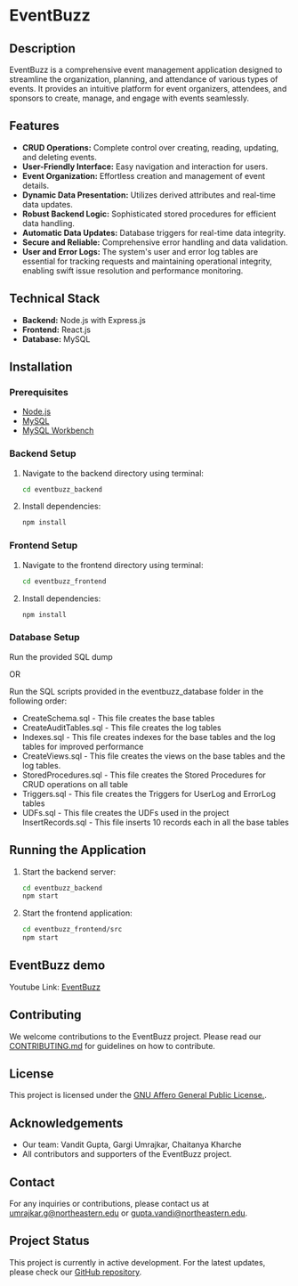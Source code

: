 # EventBuzz

## Description
EventBuzz is a comprehensive event management application designed to streamline the organization, planning, and attendance of various types of events. It provides an intuitive platform for event organizers, attendees, and sponsors to create, manage, and engage with events seamlessly.

## Features
- **CRUD Operations:** Complete control over creating, reading, updating, and deleting events.
- **User-Friendly Interface:** Easy navigation and interaction for users.
- **Event Organization:** Effortless creation and management of event details.
- **Dynamic Data Presentation:** Utilizes derived attributes and real-time data updates.
- **Robust Backend Logic:** Sophisticated stored procedures for efficient data handling.
- **Automatic Data Updates:** Database triggers for real-time data integrity.
- **Secure and Reliable:** Comprehensive error handling and data validation.
- **User and Error Logs:** The system's user and error log tables are essential for tracking requests and maintaining operational integrity, enabling swift issue resolution and performance monitoring.

## Technical Stack
- **Backend:** Node.js with Express.js
- **Frontend:** React.js
- **Database:** MySQL

## Installation

### Prerequisites
- [Node.js](https://nodejs.org/)
- [MySQL](https://dev.mysql.com/downloads/mysql/)
- [MySQL Workbench](https://dev.mysql.com/downloads/workbench/)


### Backend Setup
1. Navigate to the backend directory using terminal:
   ```bash
   cd eventbuzz_backend
   ```
2. Install dependencies:
   ```bash
   npm install
   ```

### Frontend Setup
1. Navigate to the frontend directory using terminal:
   ```bash
   cd eventbuzz_frontend
   ```
2. Install dependencies:
   ```bash
   npm install
   ```

### Database Setup
Run the provided SQL dump 

OR 

Run the SQL scripts provided in the eventbuzz_database folder in the following order:
- CreateSchema.sql - This file creates the base tables
- CreateAuditTables.sql - This file creates the log tables
- Indexes.sql - This file creates indexes for the base tables and the log tables for improved performance
- CreateViews.sql - This file creates the views on the base tables and the log tables.
- StoredProcedures.sql - This file creates the Stored Procedures for CRUD operations on all table
- Triggers.sql - This file creates the Triggers for UserLog and ErrorLog tables
- UDFs.sql - This file creates the UDFs used in the project
InsertRecords.sql - This file inserts 10 records each in all the base tables


## Running the Application
1. Start the backend server:
   ```bash
   cd eventbuzz_backend
   npm start
   ```
2. Start the frontend application:
   ```bash
   cd eventbuzz_frontend/src
   npm start
   ```

## EventBuzz demo
Youtube Link: [EventBuzz](https://youtu.be/kWbhKLEkx7o)
   
## Contributing
We welcome contributions to the EventBuzz project. Please read our [CONTRIBUTING.md](https://github.com/VanditGupta/EventBuzz/blob/vandit/Contributing.MD) for guidelines on how to contribute.

## License
This project is licensed under the [GNU Affero General Public License.](https://www.gnu.org/licenses/agpl-3.0.html).

## Acknowledgements
- Our team: Vandit Gupta, Gargi Umrajkar, Chaitanya Kharche
- All contributors and supporters of the EventBuzz project.

## Contact
For any inquiries or contributions, please contact us at [umrajkar.g@northeastern.edu](mailto:umrajkar.g@northeastern.edu) or [gupta.vandi@northeastern.edu](mailto:gupta.vandi@northeastern.edu).

## Project Status
This project is currently in active development. For the latest updates, please check our [GitHub repository](https://github.com/VanditGupta/EventBuzz).
